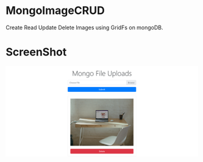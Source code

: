 # MongoImageCRUD
Create Read Update Delete Images using GridFs on mongoDB.

# ScreenShot
<img src="ss.png"/>
